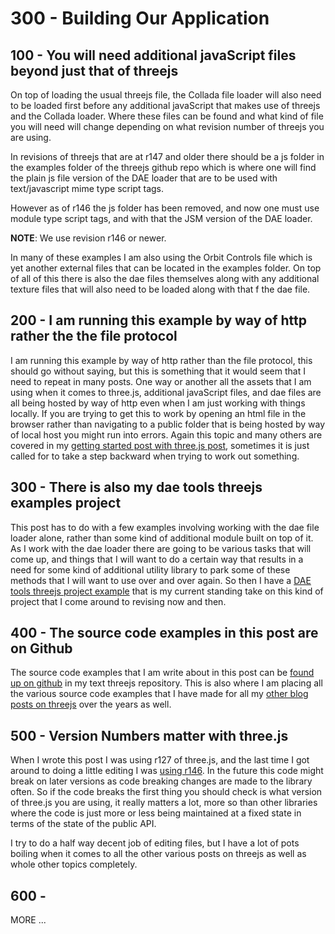 # 300 - Building Our Application

## 100 - You will need additional javaScript files beyond just that of threejs
On top of loading the usual threejs file, the Collada file loader will also need to be loaded first before any additional javaScript that makes use of threejs and the Collada loader. Where these files can be found and what kind of file you will need will change depending on what revision number of threejs you are using. 

In revisions of threejs that are at r147 and older there should be a js folder in the examples folder of the threejs github repo which is where one will find the plain js file version of the DAE loader that are to be used with text/javascript mime type script tags. 

However as of r146 the js folder has been removed, and now one must use module type script tags, and with that the JSM version of the DAE loader.

**NOTE**: We use revision r146 or newer.

In many of these examples I am also using the Orbit Controls file which is yet another external files that can be located in the examples folder. On top of all of this there is also the dae files themselves along with any additional texture files that will also need to be loaded along with that f the dae file.

## 200 - I am running this example by way of http rather the the file protocol
I am running this example by way of http rather than the file protocol, this should go without saying, but this is something that it would seem that I need to repeat in many posts. One way or another all the assets that I am using when it comes to three.js, additional javaScript files, and dae files are all being hosted by way of http even when I am just working with things locally. If you are trying to get this to work by opening an html file in the browser rather than navigating to a public folder that is being hosted by way of local host you might run into errors. Again this topic and many others are covered in my [getting started post with three.js post](https://dustinpfister.github.io/2018/04/04/threejs-getting-started/), sometimes it is just called for to take a step backward when trying to work out something.

## 300 - There is also my dae tools threejs examples project
This post has to do with a few examples involving working with the dae file loader alone, rather than some kind of additional module built on top of it. As I work with the dae loader there are going to be various tasks that will come up, and things that I will want to do a certain way that results in a need for some kind of additional utility library to park some of these methods that I will want to use over and over again. So then I have a [DAE tools threejs project example](https://dustinpfister.github.io/2021/06/25/threejs-examples-dae-tools/) that is my current standing take on this kind of project that I come around to revising now and then.

## 400 - The source code examples in this post are on Github
The source code examples that I am write about in this post can be [found up on github](https://github.com/dustinpfister/test_threejs/tree/master/views/forpost/threejs-dae-collada-loader) in my text threejs repository. This is also where I am placing all the various source code examples that I have made for all my [other blog posts on threejs](https://dustinpfister.github.io/categories/three-js/) over the years as well.

## 500 - Version Numbers matter with three.js
When I wrote this post I was using r127 of three.js, and the last time I got around to doing a little editing I was [using r146](https://github.com/dustinpfister/test_threejs/blob/master/views/demos/r146/README.md). In the future this code might break on later versions as code breaking changes are made to the library often. So if the code breaks the first thing you should check is what version of three.js you are using, it really matters a lot, more so than other libraries where the code is just more or less being maintained at a fixed state in terms of the state of the public API.

I try to do a half way decent job of editing files, but I have a lot of pots boiling when it comes to all the other various posts on threejs as well as whole other topics completely.

## 600 - 


MORE ...
